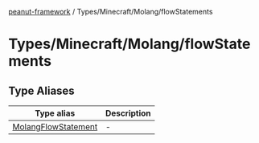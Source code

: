 [peanut-framework](../../../../modules.md) / Types/Minecraft/Molang/flowStatements

# Types/Minecraft/Molang/flowStatements

## Type Aliases

| Type alias | Description |
| ------ | ------ |
| [MolangFlowStatement](type-aliases/MolangFlowStatement.md) | - |
